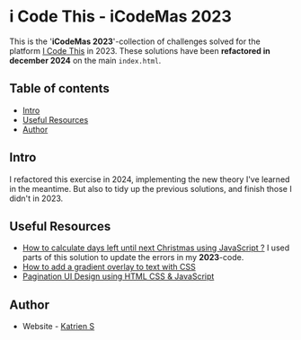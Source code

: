 # i Code This - iCodeMas 2023

This is the '**iCodeMas 2023**'-collection of challenges solved for the platform [I Code This](https://iCodeThis.com/?ref=Katrien) in 2023. These solutions have been **refactored in december 2024** on the main `index.html`.

## Table of contents

- [Intro](#intro)
- [Useful Resources](#UsefulResources)
- [Author](#author)

## Intro

I refactored this exercise in 2024, implementing the new theory I've learned in the meantime. But also to tidy up the previous solutions, and finish those I didn't in 2023.

## Useful Resources
- [How to calculate days left until next Christmas using JavaScript ?](https://www.geeksforgeeks.org/how-to-calculate-days-left-until-next-christmas-using-javascript/) I used parts of this solution to update the errors in my **2023**-code.
- [How to add a gradient overlay to text with CSS](https://fossheim.io/writing/posts/css-text-gradient/)
- [Pagination UI Design using HTML CSS & JavaScript](https://www.codingnepalweb.com/pagination-ui-design-javascript/)

## Author

- Website - [Katrien S](https://www.katriens.be)
